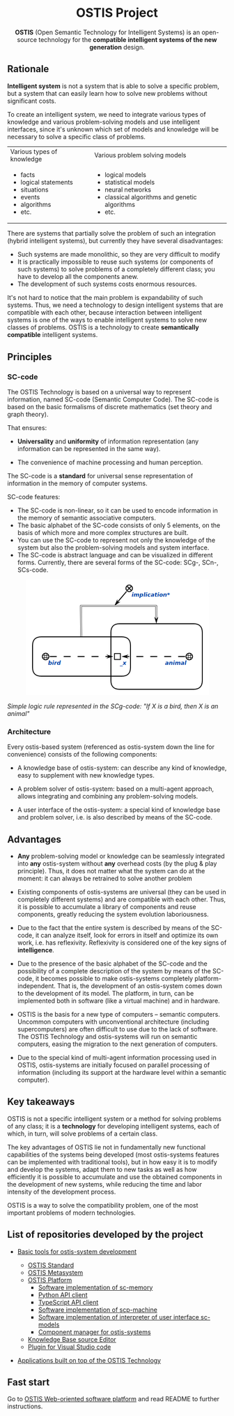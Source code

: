 <h1 align=center> OSTIS Project </h1>

<p align="center">
  <b>OSTIS</b> (Open Semantic Technology for Intelligent Systems) is an open-source technology for the <b>compatible intelligent systems of the new generation</b> design. <br>

</p>

## Rationale

**Intelligent system** is not a system that is able to solve a specific problem, but a system that can easily learn how to solve new problems without significant costs.

To create an intelligent system, we need to integrate various types of knowledge and various problem-solving models and use intelligent interfaces, since it's unknown which set of models and knowledge will be necessary to solve a specific class of problems.
<p align="center">
<table>
  <tr>
    <td>Various types of knowledge</td>
    <td>Various problem solving models</td>
  </tr>
  <tr>
    <td>
    <ul>
      <li>facts</li>
      <li>logical statements</li>
      <li>situations</li>
      <li>events</li>
      <li>algorithms</li>
      <li>etc.</li>
    </ul>
    </td>
    <td>
      <ul>
         <li>logical models</li>
         <li>statistical models</li>
         <li>neural networks</li>
         <li>classical algorithms and genetic algorithms</li>
         <li>etc.</li>
      </ul>
    </td>
  </tr>
 </table>
</div>

There are systems that partially solve the problem of such an integration (hybrid intelligent systems), but currently they have several disadvantages:

- Such systems are made monolithic, so they are very difficult to modify
- It is practically impossible to reuse such systems (or components of such systems) to solve problems of a completely different class; you have to develop all the components anew.
- The development of such systems costs enormous resources.

It's not hard to notice that the main problem is expandability of such systems. Thus, we need a technology to design intelligent systems that are compatible with each other, because interaction between intelligent systems is one of the ways to enable intelligent systems to solve new classes of problems. OSTIS is a technology to create **semantically compatible** intelligent systems.

## Principles

### **SC-code**

The OSTIS Technology is based on a universal way to represent information, named SC-code (Semantic Computer Code). The SC-code is based on the basic formalisms of discrete mathematics (set theory and graph theory).

That ensures:

- **Universality** and **uniformity** of information representation (any information can be represented in the same way).

- The convenience of machine processing and human perception.

The SC-code is a **standard** for universal sense representation of information in the memory of computer systems.

SC-code features:

- The SC-code is non-linear, so it can be used to encode information in the memory of semantic associative computers.
- The basic alphabet of the SC-code consists of only 5 elements, on the basis of which more and more complex structures are built.
- You can use the SC-code to represent not only the knowledge of the system but also the problem-solving models and system interface.
- The SC-code is abstract language and can be visualized in different forms. Currently, there are several forms of the SC-code: SCg-, SCn-, SCs-code.

<p align="center">
  <img src="profile/scg_logic_rule.png"/>
</p>

*Simple logic rule represented in the SCg-code: "If X is a bird, then X is an animal"*

### **Architecture**

Every ostis-based system (referenced as ostis-system down the line for convenience) consists of the following components:

- A knowledge base of ostis-system: can describe any kind of knowledge, easy to supplement with new knowledge types.

- A problem solver of ostis-system: based on a multi-agent approach, allows integrating and combining any problem-solving models.

- A user interface of the ostis-system: a special kind of knowledge base and problem solver, i.e. is also described by means of the SC-code.

## Advantages

- **Any** problem-solving model or knowledge can be seamlessly integrated into **any** ostis-system without **any** overhead costs (by the plug & play principle). Thus, it does not matter what the system can do at the moment: it can always be retrained to solve another problem

- Existing components of ostis-systems are universal (they can be used in completely different systems) and are compatible with each other. Thus, it is possible to accumulate a library of components and reuse components, greatly reducing the system evolution laboriousness.

- Due to the fact that the entire system is described by means of the SC-code, it can analyze itself, look for errors in itself and optimize its own work, i.e. has reflexivity. Reflexivity is considered one of the key signs of **intelligence**.

- Due to the presence of the basic alphabet of the SC-code and the possibility of a complete description of the system by means of the SC-code, it becomes possible to make ostis-systems completely platform-independent. That is, the development of an ostis-system comes down to the development of its model. The platform, in turn, can be implemented both in software (like a virtual machine) and in hardware.

- OSTIS is the basis for a new type of computers – semantic computers. Uncommon computers with unconventional architecture (including supercomputers) are often difficult to use due to the lack of software. The OSTIS Technology and ostis-systems will run on semantic computers, easing the migration to the next generation of computers.

- Due to the special kind of multi-agent information processing used in OSTIS, ostis-systems are initially focused on parallel processing of information (including its support at the hardware level within a semantic computer).

## Key takeaways

OSTIS is not a specific intelligent system or a method for solving problems of any class; it is a **technology** for developing intelligent systems, each of which, in turn, will solve problems of a certain class.

The key advantages of OSTIS lie not in fundamentally new functional capabilities of the systems being developed (most ostis-systems features can be implemented with traditional tools), but in how easy it is to modify and develop the systems, adapt them to new tasks as well as how efficiently it is possible to accumulate and use the obtained components in the development of new systems, while reducing the time and labor intensity of the development process.

OSTIS is a way to solve the compatibility problem, one of the most important problems of modern technologies.

## List of repositories developed by the project

- [Basic tools for ostis-system development](https://github.com/ostis-ai)
  - [OSTIS Standard](https://github.com/ostis-ai/ostis-standard)
  - [OSTIS Metasystem](https://github.com/ostis-ai/ims.ostis.kb)
  - [OSTIS Platform](https://github.com/ostis-ai/ostis-web-platform)
    - [Software implementation of sc-memory](https://github.com/ostis-ai/sc-machine)
    - [Python API client](https://github.com/ostis-ai/py-sc-client)
    - [TypeScript API client](https://github.com/ostis-ai/ts-sc-client)
    - [Software implementation of scp-machine](https://github.com/ostis-ai/scp-machine)
    - [Software implementation of interpreter of user interface sc-models](https://github.com/ostis-ai/sc-web)
    - [Component manager for ostis-systems](https://github.com/ostis-ai/sc-component-manager)
  - [Knowledge Base source Editor](https://github.com/ostis-ai/kbe)
  - [Plugin for Visual Studio code](https://github.com/ostis-dev/vs-code-ostis)

- [Applications built on top of the OSTIS Technology](https://github.com/ostis-apps)

## Fast start

Go to [OSTIS Web-oriented software platform](https://github.com/ostis-ai/ostis-web-platform) and read README to further instructions.
